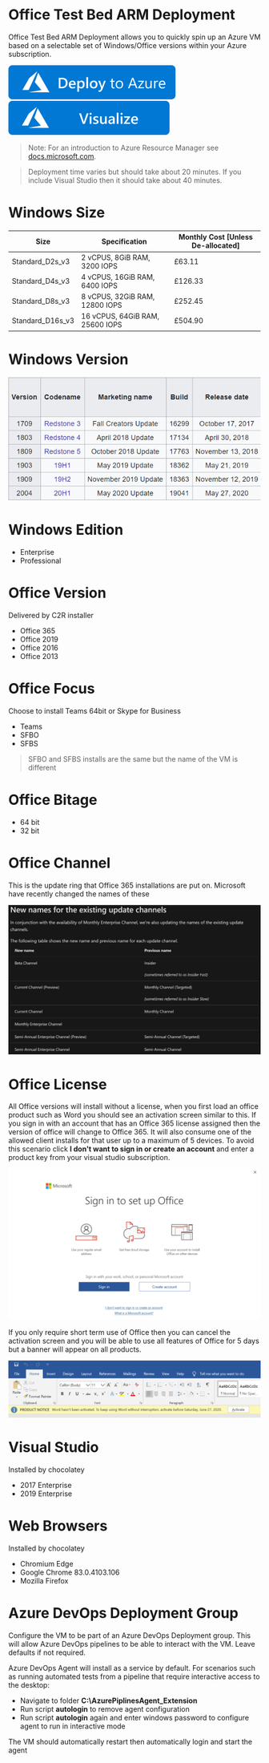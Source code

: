 # Office Test Bed ARM Deployment

Office Test Bed ARM Deployment allows you to quickly spin up an Azure VM based on a selectable set of Windows/Office versions within your Azure subscription.

<a href="https://portal.azure.com/#create/Microsoft.Template/uri/https%3A%2F%2Fofficedeploy.blob.core.windows.net%2Fdeploy%2FmainTemplate.json" target="_blank">
  <img src="https://raw.githubusercontent.com/Azure/azure-quickstart-templates/master/1-CONTRIBUTION-GUIDE/images/deploytoazure.svg?sanitize=true" alt="Deploy To Azure" style="max-width:100%;">
</a>
<a href="http://armviz.io/#/?load=https://officedeploy.blob.core.windows.net/deploy/mainTemplate.json" target="_blank">
  <img src="https://raw.githubusercontent.com/Azure/azure-quickstart-templates/master/1-CONTRIBUTION-GUIDE/images/visualizebutton.svg?sanitize=true" alt="Visualize" style="max-width:100%;">
</a>

> Note: For an introduction to Azure Resource Manager see [docs.microsoft.com](https://docs.microsoft.com/en-us/azure/azure-resource-manager/resource-group-overview).

> Deployment time varies but should take about 20 minutes. If you include Visual Studio then it should take about 40 minutes.

# Windows Size

| Size             | Specification                   | Monthly Cost [Unless De-allocated] |
| ---------------- | ------------------------------- | -----------------------------------|
| Standard_D2s_v3  | 2 vCPUS, 8GiB RAM, 3200 IOPS    | £63.11                             |
| Standard_D4s_v3  | 4 vCPUS, 16GiB RAM, 6400 IOPS   | £126.33                            |
| Standard_D8s_v3  | 8 vCPUS, 32GiB RAM, 12800 IOPS  | £252.45                            |
| Standard_D16s_v3 | 16 vCPUS, 64GiB RAM, 25600 IOPS | £504.90                            |

# Windows Version

  ![Windows](images/windows-versions.png)

# Windows Edition

- Enterprise
- Professional

# Office Version

Delivered by C2R installer

- Office 365 
- Office 2019
- Office 2016
- Office 2013

# Office Focus

Choose to install Teams 64bit or Skype for Business

- Teams
- SFBO
- SFBS

> SFBO and SFBS installs are the same but the name of the VM is different

# Office Bitage

- 64 bit
- 32 bit

# Office Channel

This is the update ring that Office 365 installations are put on. Microsoft have recently changed the names of these

  ![Updates](images/update-channels.png)

# Office License

All Office versions will install without a license, when you first load an office product such as Word you should see an activation screen similar to this. If you sign in with an account that has an Office 365 license assigned then the version of office will change to Office 365. It will also consume one of the allowed client installs for that user up to a maximum of 5 devices. To avoid this scenario click **I don't want to sign in or create an account** and enter a product key from your visual studio subscription.

  ![Updates](images/office-license.png)

If you only require short term use of Office then you can cancel the activation screen and you will be able to use all features of Office for 5 days but a banner will appear on all products.

  ![Activate](images/office-activate.png)

# Visual Studio

Installed by chocolatey

- 2017 Enterprise
- 2019 Enterprise
  
# Web Browsers

Installed by chocolatey

- Chromium Edge
- Google Chrome 83.0.4103.106
- Mozilla Firefox

# Azure DevOps Deployment Group

Configure the VM to be part of an Azure DevOps Deployment group. This will allow Azure DevOps pipelines to be able to interact with the VM. Leave defaults if not required.

Azure DevOps Agent will install as a service by default. For scenarios such as running automated tests from a pipeline that require interactive access to the desktop:

- Navigate to folder **C:\AzurePiplinesAgent_Extension**
- Run script **autologin** to remove agent configuration
- Run script **autologin** again and enter windows password to configure agent to run in interactive mode

The VM should automatically restart then automatically login and start the agent